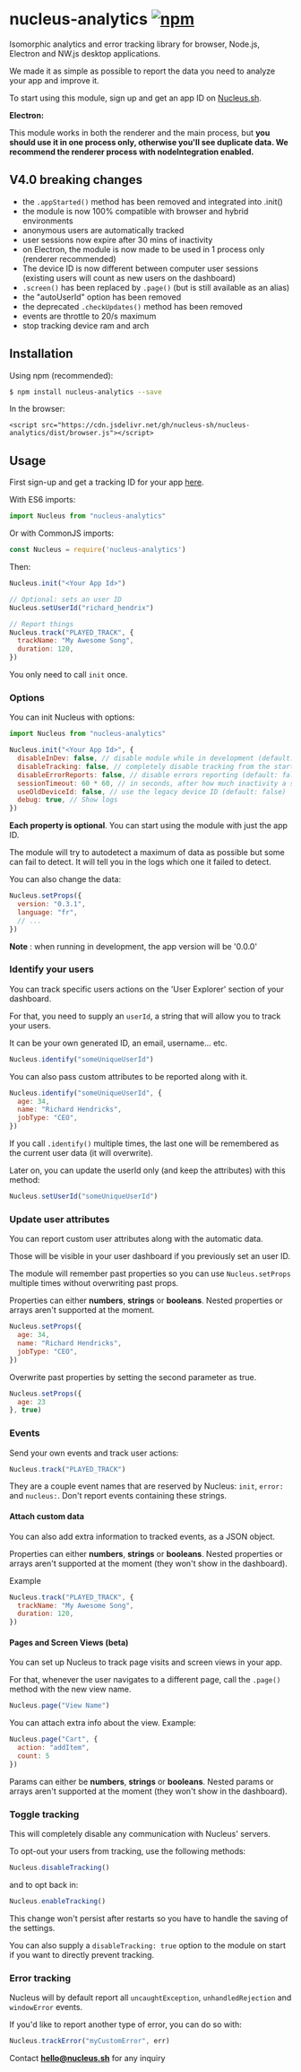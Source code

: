 # nucleus-analytics [![npm](https://img.shields.io/npm/v/nucleus-analytics.svg)](https://www.npmjs.com/package/nucleus-analytics)

Isomorphic analytics and error tracking library for browser, Node.js, Electron and NW.js desktop applications.

We made it as simple as possible to report the data you need to analyze your app and improve it.

To start using this module, sign up and get an app ID on [Nucleus.sh](https://nucleus.sh).

<b>Electron:</b>

This module works in both the renderer and the main process, but **you should use it in one process only, otherwise you'll see duplicate data. We recommend the renderer process with nodeIntegration enabled.**

## V4.0 breaking changes
- the `.appStarted()` method has been removed and integrated into .init()
- the module is now 100% compatible with browser and hybrid environments
- anonymous users are automatically tracked
- user sessions now expire after 30 mins of inactivity
- on Electron, the module is now made to be used in 1 process only (renderer recommended)
- The device ID is now different between computer user sessions (existing users will count as new users on the dashboard)
- `.screen()` has been replaced by `.page()` (but is still available as an alias)
- the "autoUserId" option has been removed
- the deprecated `.checkUpdates()` method has been removed
- events are throttle to 20/s maximum
- stop tracking device ram and arch

## Installation

Using npm (recommended):

```bash
$ npm install nucleus-analytics --save
```

In the browser:

```
<script src="https://cdn.jsdelivr.net/gh/nucleus-sh/nucleus-analytics/dist/browser.js"></script>
```

## Usage

First sign-up and get a tracking ID for your app [here](https://nucleus.sh).

With ES6 imports:

```javascript
import Nucleus from "nucleus-analytics"
```

Or with CommonJS imports:

```javascript
const Nucleus = require('nucleus-analytics')
```

Then:

```javascript
Nucleus.init("<Your App Id>")

// Optional: sets an user ID
Nucleus.setUserId("richard_hendrix")

// Report things
Nucleus.track("PLAYED_TRACK", {
  trackName: "My Awesome Song",
  duration: 120,
})
```

You only need to call `init` once.

### Options

You can init Nucleus with options:

```javascript
import Nucleus from "nucleus-analytics"

Nucleus.init("<Your App Id>", {
  disableInDev: false, // disable module while in development (default: false)
  disableTracking: false, // completely disable tracking from the start (default: false)
  disableErrorReports: false, // disable errors reporting (default: false)
  sessionTimeout: 60 * 60, // in seconds, after how much inactivity a session expires
  useOldDeviceId: false, // use the legacy device ID (default: false)
  debug: true, // Show logs
})

```

**Each property is optional**. You can start using the module with just the app ID.

The module will try to autodetect a maximum of data as possible but some can fail to detect.
It will tell you in the logs which one it failed to detect.

You can also change the data:

```javascript
Nucleus.setProps({
  version: "0.3.1",
  language: "fr",
  // ...
})
```

**Note** : when running in development, the app version will be '0.0.0'

### Identify your users

You can track specific users actions on the 'User Explorer' section of your dashboard.

For that, you need to supply an `userId`, a string that will allow you to track your users.

It can be your own generated ID, an email, username... etc.

```javascript
Nucleus.identify("someUniqueUserId")
```

You can also pass custom attributes to be reported along with it.

```javascript
Nucleus.identify("someUniqueUserId", {
  age: 34,
  name: "Richard Hendricks",
  jobType: "CEO",
})
```

If you call `.identify()` multiple times, the last one will be remembered as the current user data (it will overwrite).

Later on, you can update the userId only (and keep the attributes) with this method:

```javascript
Nucleus.setUserId("someUniqueUserId")
```


### Update user attributes

You can report custom user attributes along with the automatic data.

Those will be visible in your user dashboard if you previously set an user ID.

The module will remember past properties so you can use `Nucleus.setProps` multiple times without overwriting past props.

Properties can either **numbers**, **strings** or **booleans**.
Nested properties or arrays aren't supported at the moment.

```javascript
Nucleus.setProps({
  age: 34,
  name: "Richard Hendricks",
  jobType: "CEO",
})
```

Overwrite past properties by setting the second parameter as true.

```javascript
Nucleus.setProps({
  age: 23
}, true)
```

### Events

Send your own events and track user actions:

```javascript
Nucleus.track("PLAYED_TRACK")
```

They are a couple event names that are reserved by Nucleus: `init`, `error:` and `nucleus:`. Don't report events containing these strings.

#### Attach custom data

You can also add extra information to tracked events, as a JSON object.

Properties can either **numbers**, **strings** or **booleans**.
Nested properties or arrays aren't supported at the moment (they won't show in the dashboard).

Example

```javascript
Nucleus.track("PLAYED_TRACK", {
  trackName: "My Awesome Song",
  duration: 120,
})
```

#### Pages and Screen Views (beta)

You can set up Nucleus to track page visits and screen views in your app.

For that, whenever the user navigates to a different page, call the `.page()` method with the new view name.

```javascript
Nucleus.page("View Name")
```

You can attach extra info about the view. Example: 

```javascript
Nucleus.page("Cart", {
  action: "addItem",
  count: 5
})
```

Params can either be **numbers**, **strings** or **booleans**.
Nested params or arrays aren't supported at the moment (they won't show in the dashboard).

### Toggle tracking

This will completely disable any communication with Nucleus' servers.

To opt-out your users from tracking, use the following methods:

```javascript
Nucleus.disableTracking()
```

and to opt back in:

```javascript
Nucleus.enableTracking()
```

This change won't persist after restarts so you have to handle the saving of the settings.

You can also supply a `disableTracking: true` option to the module on start if you want to directly prevent tracking.

### Error tracking

Nucleus will by default report all `uncaughtException`, `unhandledRejection` and `windowError` events.

If you'd like to report another type of error, you can do so with:

```javascript
Nucleus.trackError("myCustomError", err)
```

Contact **hello@nucleus.sh** for any inquiry

